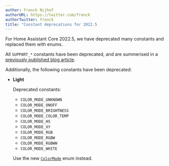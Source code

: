 ```yaml
---
author: Franck Nijhof
authorURL: https://twitter.com/frenck
authorTwitter: frenck
title: "Constant deprecations for 2022.5
---
```


For Home Assistant Core 2022.5, we have deprecated many constants and replaced
them with enums.

All `SUPPORT_*` constants have been deprecated, and are summerised
in a [previously published blog article](/blog/2022/04/02/support-constants-deprecation).

Additionally, the following constants have been deprecated:

- **Light**

  Deprecated constants:

  - `COLOR_MODE_UNKNOWN`
  - `COLOR_MODE_ONOFF`
  - `COLOR_MODE_BRIGHTNESS`
  - `COLOR_MODE_COLOR_TEMP`
  - `COLOR_MODE_HS`
  - `COLOR_MODE_XY`
  - `COLOR_MODE_RGB`
  - `COLOR_MODE_RGBW`
  - `COLOR_MODE_RGBWW`
  - `COLOR_MODE_WHITE`

  Use the new [`ColorMode`](https://developers.home-assistant.io/docs/core/entity/light#color-modes) enum instead.
